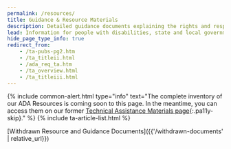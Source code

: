 ```yaml
---
permalink: /resources/
title: Guidance & Resource Materials
description: Detailed guidance documents explaining the rights and responsibilities under the ADA and the Department's regulations related to topics the ADA covers including service animals, health care and more.
lead: Information for people with disabilities, state and local governments, and businesses
hide_page_type_info: true
redirect_from:
    - /ta-pubs-pg2.htm
    - /ta_titleii.html
    - /ada_req_ta.htm
    - /ta_overview.html
    - /ta_titleiii.html
---
```


{% include common-alert.html type="info" text="The complete inventory of our ADA Resources is coming soon to this page. In the meantime, you can access them on our former [Technical Assistance Materials page](https://archive.ada.gov/ta-pubs-pg2.htm){:.pa11y-skip}." %}
{% include ta-article-list.html %}

[Withdrawn Resource and Guidance Documents]({{'/withdrawn-documents' | relative_url}})


